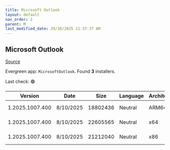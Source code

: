 ```yaml
---
title: Microsoft Outlook
layout: default
nav_order: 2
parent: M
last_modified_date: 29/10/2025 11:37:37 AM
---
```


## Microsoft Outlook

[Source](https://learn.microsoft.com/en-us/microsoft-365-apps/outlook/get-started/deployment-new-outlook)

Evergreen app: `MicrosoftOutlook`. Found **3** installers.

Last check: 🟢

| Version         | Date      | Size     | Language | Architecture | Type | URI                                                                                                                                                                                                                                |
| --------------- | --------- | -------- | -------- | ------------ | ---- | ---------------------------------------------------------------------------------------------------------------------------------------------------------------------------------------------------------------------------------- |
| 1.2025.1007.400 | 8/10/2025 | 18802436 | Neutral  | ARM64        | msix | [https://res.cdn.office.net/nativehost/5mttl/installer/v2/1.2025.1007.400/Microsoft.OutlookForWindows_arm64.msix](https://res.cdn.office.net/nativehost/5mttl/installer/v2/1.2025.1007.400/Microsoft.OutlookForWindows_arm64.msix) |
| 1.2025.1007.400 | 8/10/2025 | 22605565 | Neutral  | x64          | msix | [https://res.cdn.office.net/nativehost/5mttl/installer/v2/1.2025.1007.400/Microsoft.OutlookForWindows_x64.msix](https://res.cdn.office.net/nativehost/5mttl/installer/v2/1.2025.1007.400/Microsoft.OutlookForWindows_x64.msix)     |
| 1.2025.1007.400 | 8/10/2025 | 21212040 | Neutral  | x86          | msix | [https://res.cdn.office.net/nativehost/5mttl/installer/v2/1.2025.1007.400/Microsoft.OutlookForWindows_x86.msix](https://res.cdn.office.net/nativehost/5mttl/installer/v2/1.2025.1007.400/Microsoft.OutlookForWindows_x86.msix)     |
